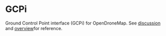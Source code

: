 # GCPi
Ground Control Point interface (GCPi) for OpenDroneMap. See [discussion](https://github.com/AmericanRedCross/posm/issues/221) and [overview](https://docs.google.com/document/d/1GbY542XnYVuwsdeZ_6izmpY0MI-gvQ0PNLaf5kpqSeI/edit)for reference.

